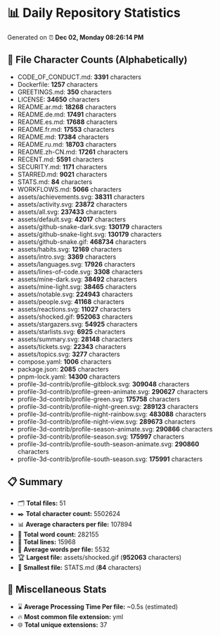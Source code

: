 # 📊 Daily Repository Statistics
Generated on ⏰ **Dec 02, Monday 08:26:14 PM**

## 📂 File Character Counts (Alphabetically)
- CODE_OF_CONDUCT.md: **3391** characters
- Dockerfile: **1257** characters
- GREETINGS.md: **350** characters
- LICENSE: **34650** characters
- README.ar.md: **18268** characters
- README.de.md: **17491** characters
- README.es.md: **17688** characters
- README.fr.md: **17553** characters
- README.md: **17384** characters
- README.ru.md: **18703** characters
- README.zh-CN.md: **17261** characters
- RECENT.md: **5591** characters
- SECURITY.md: **1171** characters
- STARRED.md: **9021** characters
- STATS.md: **84** characters
- WORKFLOWS.md: **5066** characters
- assets/achievements.svg: **38311** characters
- assets/activity.svg: **23872** characters
- assets/all.svg: **237433** characters
- assets/default.svg: **42017** characters
- assets/github-snake-dark.svg: **130179** characters
- assets/github-snake-light.svg: **130179** characters
- assets/github-snake.gif: **468734** characters
- assets/habits.svg: **12169** characters
- assets/intro.svg: **3369** characters
- assets/languages.svg: **17926** characters
- assets/lines-of-code.svg: **3308** characters
- assets/mine-dark.svg: **38492** characters
- assets/mine-light.svg: **38465** characters
- assets/notable.svg: **224943** characters
- assets/people.svg: **41168** characters
- assets/reactions.svg: **11027** characters
- assets/shocked.gif: **952063** characters
- assets/stargazers.svg: **54925** characters
- assets/starlists.svg: **6925** characters
- assets/summary.svg: **28148** characters
- assets/tickets.svg: **22343** characters
- assets/topics.svg: **3277** characters
- compose.yaml: **1006** characters
- package.json: **2085** characters
- pnpm-lock.yaml: **14300** characters
- profile-3d-contrib/profile-gitblock.svg: **309048** characters
- profile-3d-contrib/profile-green-animate.svg: **290627** characters
- profile-3d-contrib/profile-green.svg: **175758** characters
- profile-3d-contrib/profile-night-green.svg: **289123** characters
- profile-3d-contrib/profile-night-rainbow.svg: **483088** characters
- profile-3d-contrib/profile-night-view.svg: **289673** characters
- profile-3d-contrib/profile-season-animate.svg: **290866** characters
- profile-3d-contrib/profile-season.svg: **175997** characters
- profile-3d-contrib/profile-south-season-animate.svg: **290860** characters
- profile-3d-contrib/profile-south-season.svg: **175991** characters

## 📋 Summary
- 🗂️ **Total files:** 51
- ✒️ **Total character count:** 5502624
- 📊 **Average characters per file:** 107894
- 📝 **Total word count:** 282155
- 🧾 **Total lines:** 15968
- 📐 **Average words per file:** 5532
- 🏆 **Largest file:** assets/shocked.gif (**952063** characters)
- 🥉 **Smallest file:** STATS.md (**84** characters)

## 🌟 Miscellaneous Stats
- ⌛ **Average Processing Time Per file:** ~0.5s (estimated)
- 🔥 **Most common file extension:** yml
- 🌐 **Total unique extensions:** 37

